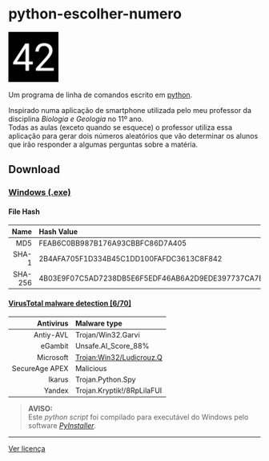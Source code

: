 # python-escolher-numero

<img src="logo/v1/logo-v1-svg.svg" alt="logo-v1" height="100">

Um programa de linha de comandos escrito em [python](https://www.python.org/).

Inspirado numa aplicação de smartphone utilizada pelo meu professor da disciplina *Biologia e Geologia* no 11º ano.  
Todas as aulas (exceto quando se esquece) o professor utiliza essa aplicação para gerar dois números aleatórios que vão determinar os alunos que irão responder a algumas perguntas sobre a matéria.

## Download

### [Windows (.exe)](https://github.com/a21989/python-escolher-numero/raw/master/python-escolher-numero.exe)

#### File Hash

| Name | Hash Value |
| ---: | :--- |
| MD5 | FEAB6C0BB987B176A93CBBFC86D7A405 |
| SHA-1 | 2B4AFA705F1D334B45C1DD100FAFDC3613C8F842 |
| SHA-256 | 4B03E9F07C5AD7238DB5E6F5EDF46AB6A2D9EDE397737CA7BA82BD2790150AC8 |

#### [VirusTotal malware detection [6/70]](https://www.virustotal.com/gui/file/4b03e9f07c5ad7238db5e6f5edf46ab6a2d9ede397737ca7ba82bd2790150ac8/detection)

| Antivirus | Malware type |
| ---: | :--- |
| Antiy-AVL |Trojan/Win32.Garvi |
| eGambit | Unsafe.AI_Score_88% |
| Microsoft | [Trojan:Win32/Ludicrouz.Q](https://www.microsoft.com/en-us/wdsi/threats/malware-encyclopedia-description?name=Trojan%3aWin32%2fLudicrouz.Q) |
| SecureAge APEX | Malicious |
| Ikarus | Trojan.Python.Spy |
| Yandex | Trojan.Kryptik!/8RpLilaFUI |

> **AVISO:**  
> Este *python script* foi compilado para executável do Windows pelo software [*PyInstaller*](https://pypi.org/project/PyInstaller/).

---

[Ver licença](LICENSE)